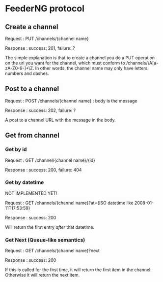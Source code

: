 # FeederNG protocol #

## Create a channel ##

Request
: PUT /channels/{channel name}

Response
: success: 201, failure: ? 

The simple explanation is that to create a channel you do a PUT operation on the url you want for the channel, which must conform to /channels/\A[a-zA-Z0-9\-]+\Z. In other words, the channel name may only have letters numbers and dashes.

## Post to a channel ##
Request
: POST /channels/{channel name}
: body is the message

Response
: success: 202, failure: ?

A post to a channel URL with the message in the body.

## Get from channel ##

### Get by id ###

Request
: GET /channel/{channel name}/{id}

Response
: success: 200, failure: 404

### Get by datetime ###

NOT IMPLEMENTED YET!

Request
: GET /channels/{channel name}?at={ISO datetime like 2008-01-11T17:53:59}

Response
: success: 200

Will return the first entry *after* that datetime.

### Get Next (Queue-like semantics) ###

Request
: GET /channels/{channel name}?next

Response
: success: 200

If this is called for the first time, it will return the first item in the channel. Otherwise it will return the next item.